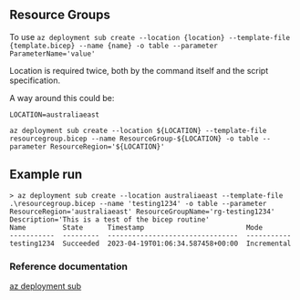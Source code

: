 ## Resource Groups

To use
`az deployment sub create --location {location} --template-file {template.bicep} --name {name} -o table --parameter ParameterName='value'`

Location is required twice, both by the command itself and the script specification.

A way around this could be:

```
LOCATION=australiaeast

az deployment sub create --location ${LOCATION} --template-file resourcegroup.bicep --name ResourceGroup-${LOCATION} -o table --parameter ResourceRegion='${LOCATION}'
```

## Example run

```
> az deployment sub create --location australiaeast --template-file .\resourcegroup.bicep --name 'testing1234' -o table --parameter ResourceRegion='australiaeast' ResourceGroupName='rg-testing1234' Description='This is a test of the bicep routine'
Name         State      Timestamp                         Mode
-----------  ---------  --------------------------------  -----------
testing1234  Succeeded  2023-04-19T01:06:34.587458+00:00  Incremental
```

### Reference documentation

[az deployment sub](https://learn.microsoft.com/en-us/cli/azure/deployment/sub?view=azure-cli-latest)